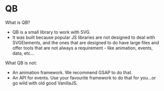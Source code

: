 QB
===

What is QB?

- QB is a small library to work with SVG.
- It was built because popular JS libraries are not designed to deal with SVGElements, and the ones that are designed to do have large files and offer tools that are not always a requirement - like animation, events, data, etc...

What QB is not:

- An animation framework. We recommend GSAP to do that.
- An API for events. Use your favourite framework to do that for you...or go wild with old good VanillaJS.

